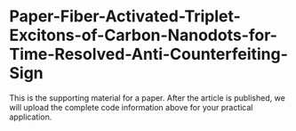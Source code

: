 # Paper-Fiber-Activated-Triplet-Excitons-of-Carbon-Nanodots-for-Time-Resolved-Anti-Counterfeiting-Sign
This is the supporting material for a paper. After the article is published, we will upload the complete code information above for your practical application.
